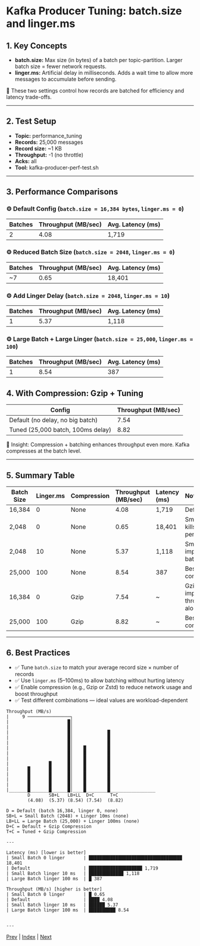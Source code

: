 # Kafka Producer Tuning: batch.size and linger.ms

## 1. Key Concepts
- **batch.size:** Max size (in bytes) of a batch per topic-partition. Larger batch size = fewer network requests.
- **linger.ms:** Artificial delay in milliseconds. Adds a wait time to allow more messages to accumulate before sending.

🔄 These two settings control how records are batched for efficiency and latency trade-offs.

---

## 2. Test Setup
- **Topic:** performance_tuning
- **Records:** 25,000 messages
- **Record size:** ~1 KB
- **Throughput:** -1 (no throttle)
- **Acks:** all
- **Tool:** kafka-producer-perf-test.sh

---

## 3. Performance Comparisons

### ⚙️ Default Config (`batch.size = 16,384 bytes`, `linger.ms = 0`)
| Batches | Throughput (MB/sec) | Avg. Latency (ms) |
|---------|:-------------------|:------------------|
| 2       | 4.08              | 1,719             |

### ⚙️ Reduced Batch Size (`batch.size = 2048`, `linger.ms = 0`)
| Batches | Throughput (MB/sec) | Avg. Latency (ms) |
|---------|:-------------------|:------------------|
| ~7      | 0.65              | 18,401            |

### ⚙️ Add Linger Delay (`batch.size = 2048`, `linger.ms = 10`)
| Batches | Throughput (MB/sec) | Avg. Latency (ms) |
|---------|:-------------------|:------------------|
| 1       | 5.37              | 1,118             |

### ⚙️ Large Batch + Large Linger (`batch.size = 25,000`, `linger.ms = 100`)
| Batches | Throughput (MB/sec) | Avg. Latency (ms) |
|---------|:-------------------|:------------------|
| 1       | 8.54              | 387               |

## 4. With Compression: Gzip + Tuning
| Config                           | Throughput (MB/sec) |
|----------------------------------|:-------------------|
| Default (no delay, no big batch) | 7.54              |
| Tuned (25,000 batch, 100ms delay)| 8.82              |

🧠 Insight: Compression + batching enhances throughput even more. Kafka compresses at the batch level.

---

## 5. Summary Table
| Batch Size | Linger.ms | Compression | Throughput (MB/sec) | Latency (ms) | Notes                      |
|------------|:----------|:------------|:--------------------|:-------------|:---------------------------|
| 16,384     | 0         | None        | 4.08                | 1,719        | Default                    |
| 2,048      | 0         | None        | 0.65                | 18,401       | Small batch kills performance |
| 2,048      | 10        | None        | 5.37                | 1,118        | Small linger improves batching |
| 25,000     | 100       | None        | 8.54                | 387          | Best without compression    |
| 16,384     | 0         | Gzip        | 7.54                | ~            | Gzip improves throughput alone |
| 25,000     | 100       | Gzip        | 8.82                | ~            | Best with compression       |

---

## 6. Best Practices
- ✅ Tune `batch.size` to match your average record size × number of records
- ✅ Use `linger.ms` (5–100ms) to allow batching without hurting latency
- ✅ Enable compression (e.g., Gzip or Zstd) to reduce network usage and boost throughput
- ✅ Test different combinations — ideal values are workload-dependent

```
Throughput (MB/s)
|     9 ────────────────┐
|                      █│
|                      █│
|                      █│             █
|                      █│             █
|                      █│             █
|                      █│    █        █
|                      █│    █        █
|                      █│    █        █
|               █      █│    █        █
|       █       █      █│    █        █
|       █       █      █│    █        █
|       █       █      █│    █        █
|       █       █      █│    █        █
|_______█_______█______█│____█________█_________________  
        D       SB+L   LB+LL  D+C      T+C
        (4.08)  (5.37) (8.54) (7.54)  (8.82)
        
D = Default (batch 16,384, linger 0, none)  
SB+L = Small Batch (2048) + Linger 10ms (none)  
LB+LL = Large Batch (25,000) + Linger 100ms (none)  
D+C = Default + Gzip Compression  
T+C = Tuned + Gzip Compression  

---

Latency (ms) [lower is better]
| Small Batch 0 linger       | ███████████████████████████████████ 18,401
| Default                    | ████████████████████ 1,719
| Small Batch linger 10 ms   | █████████████ 1,118
| Large Batch linger 100 ms  | █ 387

Throughput (MB/s) [higher is better]
| Small Batch 0 linger       | █ 0.65
| Default                    | ████ 4.08
| Small Batch linger 10 ms   | ██████ 5.37
| Large Batch linger 100 ms  | ██████████ 8.54


---
```

[Prev](11.ProducerCompressionTuning.md) | [Index](../INDEX.md) | [Next](13.MessageSizeCountImpactOnProducer.md)

